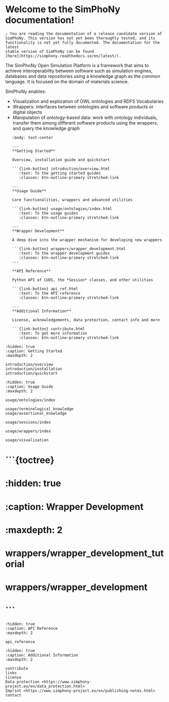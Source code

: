 # Welcome to the SimPhoNy documentation!

```{note}
⚠️ You are reading the documentation of a release candidate version of
SimPhoNy. This version has not yet been thoroughly tested, and its
functionality is not yet fully documented. The documentation for the latest
stable version of SimPhoNy can be found
[here](https://simphony.readthedocs.io/en/latest/).
```

The SimPhoNy Open Simulation Platform is a framework that aims to achieve
interoperability between software such as simulation engines, databases and
data repositories using a knowledge graph as the common language. It is focused
on the domain of materials science.

SimPhoNy enables:

- Visualization and exploration of OWL ontologies and RDFS Vocabularies
- Wrappers: interfaces between ontologies and software products or digital objects
- Manipulation of ontology-based data: work with ontology individuals, transfer them among different software products using the wrappers, and query the knowledge graph

````{panels}
   :body: text-center

   ---
   **Getting Started**

   Overview, installation guide and quickstart

   ```{link-button} introduction/overview.html
      :text: To the getting started guides
      :classes: btn-outline-primary stretched-link

   ---
   **Usage Guide**

   Core functionalities, wrappers and advanced utilities

   ```{link-button} usage/ontologies/index.html
      :text: To the usage guides
      :classes: btn-outline-primary stretched-link

   ---
   **Wrapper Development**

   A deep dive into the wrapper mechanism for developing new wrappers

   ```{link-button} wrappers/wrapper_development.html
      :text: To the wrapper development guides
      :classes: btn-outline-primary stretched-link
   ---

   **API Reference**

   Python API of CUDS, the *Session* classes, and other utilities

   ```{link-button} api_ref.html
      :text: To the API reference
      :classes: btn-outline-primary stretched-link

   ---
   **Additional Information**

   License, acknowledgements, data protection, contact info and more

   ```{link-button} contribute.html
      :text: To get more information
      :classes: btn-outline-primary stretched-link
````

```{toctree}
:hidden: true
:caption: Getting Started
:maxdepth: 2

introduction/overview
introduction/installation
introduction/quickstart
```

```{toctree}
:hidden: true
:caption: Usage Guide
:maxdepth: 2

usage/ontologies/index

usage/terminological_knowledge
usage/assertional_knowledge

usage/sessions/index

usage/wrappers/index

usage/visualization
```

# ```{toctree}

# :hidden: true

# :caption: Wrapper Development

# :maxdepth: 2

#

# wrappers/wrapper_development_tutorial

# wrappers/wrapper_development

# ```

```{toctree}
:hidden: true
:caption: API Reference
:maxdepth: 2

api_reference
```

```{toctree}
:hidden: true
:caption: Additional Information
:maxdepth: 2

contribute
links
license
Data protection <https://www.simphony-project.eu/en/data_protection.html>
Imprint <https://www.simphony-project.eu/en/publishing-notes.html>
contact
```
